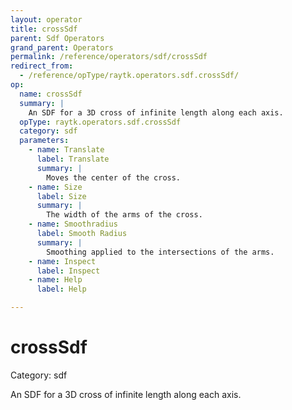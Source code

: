 ```yaml
---
layout: operator
title: crossSdf
parent: Sdf Operators
grand_parent: Operators
permalink: /reference/operators/sdf/crossSdf
redirect_from:
  - /reference/opType/raytk.operators.sdf.crossSdf/
op:
  name: crossSdf
  summary: |
    An SDF for a 3D cross of infinite length along each axis.
  opType: raytk.operators.sdf.crossSdf
  category: sdf
  parameters:
    - name: Translate
      label: Translate
      summary: |
        Moves the center of the cross.
    - name: Size
      label: Size
      summary: |
        The width of the arms of the cross.
    - name: Smoothradius
      label: Smooth Radius
      summary: |
        Smoothing applied to the intersections of the arms.
    - name: Inspect
      label: Inspect
    - name: Help
      label: Help

---
```


# crossSdf

Category: sdf



An SDF for a 3D cross of infinite length along each axis.